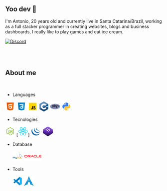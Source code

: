   ## Yoo dev 🎉
I'm Antonio, 20 years old and currently live in Santa Catarina/Brazil, working as a full stacker programmer in creating websites, blogs and business dashboards, I really like to play games and eat ice cream.

[![Discord](https://img.shields.io/static/v1?label=Discord&message=Yuko%237499&color=22e06e&logoColor=ffffff&style=for-the-badge&logo=discord)](https://discord.com/users/295753865301590017)
<BR><BR><BR><BR>
 ## About me
 <BR>

* Languages
  
[![HTML](icons/html-5.png)]()
[![CSS](icons/css3.png)]()
[![JS](icons/javascript.png)]()
[![C++](icons/c++.png)]()
[![PHP](icons/php.png)]()
[![PYTHON](icons/python.png)]()

* Tecnologies
  
[![NodeJS](icons/node-js.png)]()
[![React](icons/react.png)]
[![JQuery](icons/j-query.png)]()
[![Bootstrap4](icons/bootstrap4.png)]()


* Database

    [![MySQL](icons/mysql.png)]()
[![Oracle](icons/oracle.png)]()

* Tools
  
    [![VsCode](icons/vscode.png)]()
[![ArchLinux](icons/archlinux.png)]()





